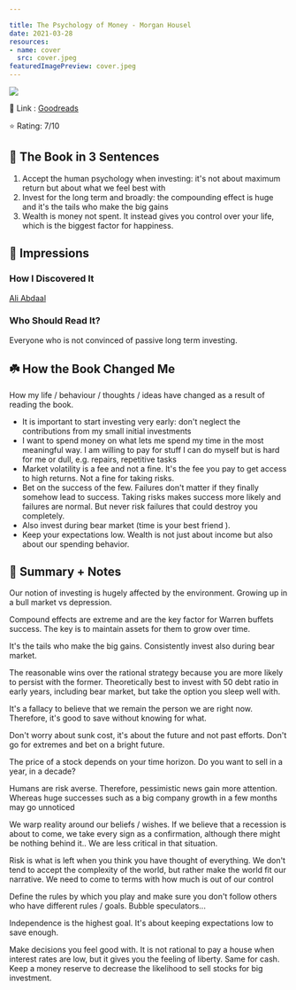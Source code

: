 ```yaml
---

title: The Psychology of Money - Morgan Housel
date: 2021-03-28
resources:
- name: cover
  src: cover.jpeg
featuredImagePreview: cover.jpeg
---
```

![](/images/books/psychology-of-money.jpg)


🔗 Link : [Goodreads](https://www.goodreads.com/book/show/41881472-the-psychology-of-money)

⭐️ Rating: 7/10

## 🚀 The Book in 3 Sentences

1. Accept the human psychology when investing: it's not about maximum return but about what we feel best with
2. Invest for the long term and broadly: the compounding effect is huge and it's the tails who make the big gains
3. Wealth is money not spent. It instead gives you control over your life, which is the biggest factor for happiness.

## 🎨 Impressions

### How I Discovered It

[Ali Abdaal](https://aliabdaal.com/)

### Who Should Read It?

Everyone who is not convinced of passive long term investing.

## ☘️ How the Book Changed Me

How my life / behaviour / thoughts / ideas have changed as a result of reading the book.

- It is important to start investing very early: don't neglect the contributions  from my small initial investments
- I want to spend money on what lets me spend my time in the most meaningful way. I am willing to pay for stuff I can do myself but is hard for me or dull, e.g. repairs, repetitive tasks
- Market volatility is a fee and not a fine. It's the fee you pay to get access to high returns. Not a fine for taking risks.
- Bet on the success of the few. Failures don't matter if they finally somehow lead to success. Taking risks makes success more likely and failures are normal. But never risk failures that could destroy you completely.
- Also invest during bear market (time is your best friend ).
- Keep your expectations low. Wealth is not just about income but also about our spending behavior.

## 📒 Summary + Notes

Our notion of investing is hugely affected by the environment. Growing up in a bull market vs depression.

Compound effects are extreme and are the key factor for Warren buffets success. The key is to maintain assets for them to grow over time.

It's the tails who make the big gains. Consistently invest also during bear market.

The reasonable wins over the rational strategy because you are more likely to persist with the former. Theoretically best to invest with 50 debt ratio in early years, including bear market, but take the option you sleep well with.

It's a fallacy to believe that we remain the person we are right now. Therefore, it's good to save without knowing for what.

Don't worry about sunk cost, it's about the future and not past efforts. Don't go for extremes and bet on a bright future.

The price of a stock depends on your time horizon. Do you want to sell in a year, in a decade?

Humans are risk averse. Therefore, pessimistic news gain more attention. Whereas huge successes such as a big company growth in a few months may go unnoticed

We warp reality around our beliefs / wishes. If we believe that a recession is about to come, we take every sign as a confirmation, although there might be nothing behind it.. We are less critical in that situation.

Risk is what is left when you think you have thought of everything. We don't tend to accept the complexity of the world, but rather make the world fit our narrative. We need to come to terms with how much is out of our control

Define the rules by which you play and make sure you don't follow others who have different rules / goals. Bubble speculators...

Independence is the highest goal. It's about keeping expectations low to save enough.

Make decisions you feel good with. It is not rational to pay a house when interest rates are low, but it gives you the feeling of liberty.
Same for cash. Keep a money reserve to decrease the likelihood to sell stocks for big investment.
